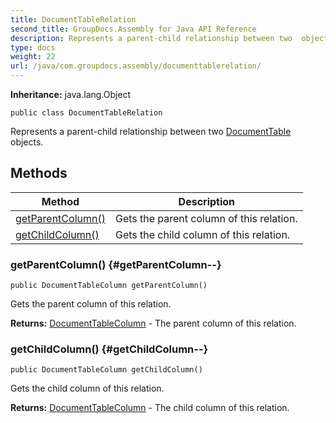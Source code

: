 ```yaml
---
title: DocumentTableRelation
second_title: GroupDocs.Assembly for Java API Reference
description: Represents a parent-child relationship between two  objects.
type: docs
weight: 22
url: /java/com.groupdocs.assembly/documenttablerelation/
---
```

**Inheritance:**
java.lang.Object
```
public class DocumentTableRelation
```

Represents a parent-child relationship between two [DocumentTable](../../com.groupdocs.assembly/documenttable) objects.
## Methods

| Method | Description |
| --- | --- |
| [getParentColumn()](#getParentColumn--) | Gets the parent column of this relation. |
| [getChildColumn()](#getChildColumn--) | Gets the child column of this relation. |
### getParentColumn() {#getParentColumn--}
```
public DocumentTableColumn getParentColumn()
```


Gets the parent column of this relation.

**Returns:**
[DocumentTableColumn](../../com.groupdocs.assembly/documenttablecolumn) - The parent column of this relation.
### getChildColumn() {#getChildColumn--}
```
public DocumentTableColumn getChildColumn()
```


Gets the child column of this relation.

**Returns:**
[DocumentTableColumn](../../com.groupdocs.assembly/documenttablecolumn) - The child column of this relation.
